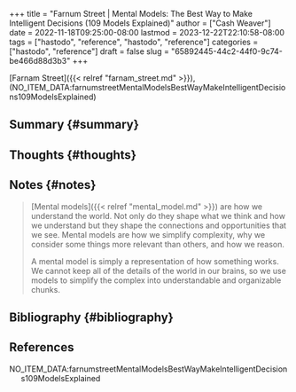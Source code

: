 +++
title = "Farnum Street | Mental Models: The Best Way to Make Intelligent Decisions (109 Models Explained)"
author = ["Cash Weaver"]
date = 2022-11-18T09:25:00-08:00
lastmod = 2023-12-22T22:10:58-08:00
tags = ["hastodo", "reference", "hastodo", "reference"]
categories = ["hastodo", "reference"]
draft = false
slug = "65892445-44c2-44f0-9c74-be466d88d3b3"
+++

[Farnam Street]({{< relref "farnam_street.md" >}}), (NO_ITEM_DATA:farnumstreetMentalModelsBestWayMakeIntelligentDecisions109ModelsExplained)


## Summary {#summary}


## Thoughts {#thoughts}


## Notes {#notes}

> [Mental models]({{< relref "mental_model.md" >}}) are how we understand the world. Not only do they shape what we think and how we understand but they shape the connections and opportunities that we see. Mental models are how we simplify complexity, why we consider some things more relevant than others, and how we reason.
>
> A mental model is simply a representation of how something works. We cannot keep all of the details of the world in our brains, so we use models to simplify the complex into understandable and organizable chunks.


## Bibliography {#bibliography}

## References

<style>.csl-entry{text-indent: -1.5em; margin-left: 1.5em;}</style><div class="csl-bib-body">
  <div class="csl-entry">NO_ITEM_DATA:farnumstreetMentalModelsBestWayMakeIntelligentDecisions109ModelsExplained</div>
</div>
